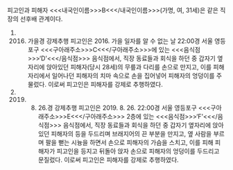 피고인과 피해자 <<<내국인이름>>>B<<</내국인이름>>>(가명, 여, 31세)은 같은 직장의 선후배 관계이다.
1. 2016. 가을경 강제추행
피고인은 2016. 가을 일자를 알 수 없는 날 22:00경 서울 영등포구 <<<구아래주소>>>C<<</구아래주소>>>에 있는 <<<음식점>>>‘D'<<</음식점>>> 음식점에서, 직장 동료들과 회식을 하던 중 갑자기 옆자리에 앉아있던 피해자(당시 28세)의 무릎과 다리를 손으로 만지고, 이를 피해 자리에서 일어나던 피해자의 치마 속으로 손을 집어넣어 피해자의 엉덩이를 주물렀다.
이로써 피고인은 피해자를 강제로 추행하였다.
2. 2019. 8. 26.경 강제추행
피고인은 2019. 8. 26. 22:00경 서울 영등포구 <<<구아래주소>>>E<<</구아래주소>>> 2층에 있는 <<<음식점>>>‘F'<<</음식점>>> 음식점에서, 직장 동료들과 회식을 하던 중 갑자기 옆자리에 앉아있던 피해자의 등을 두드리며 브래지어의 끈 부분을 만지고, 옆 사람을 부르며 팔을 뻗는 시늉을 하면서 손으로 피해자의 가슴을 스치고, 이를 피해 피해자가 피고인을 등지고 뒤돌아 앉자 손으로 피해자의 엉덩이를 두드리고 문질렀다.
이로써 피고인은 피해자를 강제로 추행하였다.